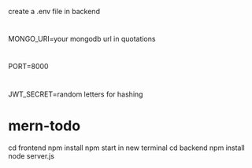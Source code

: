 create a .env file in backend
#
MONGO_URI=your mongodb url in quotations
#
PORT=8000
#
JWT_SECRET=random letters for hashing
# mern-todo
cd frontend
npm install
npm start 
in new terminal 
cd backend
npm install
node server.js

